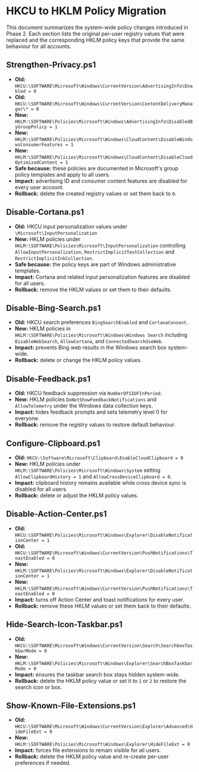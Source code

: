 # HKCU to HKLM Policy Migration

This document summarizes the system-wide policy changes introduced in Phase 2.
Each section lists the original per-user registry values that were replaced and
the corresponding HKLM policy keys that provide the same behaviour for all
accounts.

## Strengthen-Privacy.ps1
- **Old:** `HKCU:\SOFTWARE\Microsoft\Windows\CurrentVersion\AdvertisingInfo\Enabled = 0`
- **Old:** `HKCU:\SOFTWARE\Microsoft\Windows\CurrentVersion\ContentDeliveryManager\* = 0`
- **New:** `HKLM:\SOFTWARE\Policies\Microsoft\Windows\AdvertisingInfo\DisabledByGroupPolicy = 1`
- **New:** `HKLM:\SOFTWARE\Policies\Microsoft\Windows\CloudContent\DisableWindowsConsumerFeatures = 1`
- **New:** `HKLM:\SOFTWARE\Policies\Microsoft\Windows\CloudContent\DisableCloudOptimizedContent = 1`
- **Safe because:** these policies are documented in Microsoft's group policy templates and apply to all users.
- **Impact:** advertising ID and consumer content features are disabled for every user account.
- **Rollback:** delete the created registry values or set them back to `0`.

## Disable-Cortana.ps1
- **Old:** HKCU input personalization values under `\Microsoft\InputPersonalization`
- **New:** HKLM policies under `HKLM:\SOFTWARE\Policies\Microsoft\InputPersonalization` controlling
  `AllowInputPersonalization`, `RestrictImplicitTextCollection` and `RestrictImplicitInkCollection`.
- **Safe because:** the policy keys are part of Windows administrative templates.
- **Impact:** Cortana and related input personalization features are disabled for all users.
- **Rollback:** remove the HKLM values or set them to their defaults.

## Disable-Bing-Search.ps1
- **Old:** HKCU search preferences `BingSearchEnabled` and `CortanaConsent`.
- **New:** HKLM policies in `HKLM:\SOFTWARE\Policies\Microsoft\Windows\Windows Search` including
  `DisableWebSearch`, `AllowCortana`, and `ConnectedSearchUseWeb`.
- **Impact:** prevents Bing web results in the Windows search box system-wide.
- **Rollback:** delete or change the HKLM policy values.

## Disable-Feedback.ps1
- **Old:** HKCU feedback suppression via `NumberOfSIUFInPeriod`.
- **New:** HKLM policies `DoNotShowFeedbackNotifications` and `AllowTelemetry` under the
  Windows data collection keys.
- **Impact:** hides feedback prompts and sets telemetry level 0 for everyone.
- **Rollback:** remove the registry values to restore default behaviour.

## Configure-Clipboard.ps1
- **Old:** `HKCU:\Software\Microsoft\Clipboard\EnableCloudClipboard = 0`
- **New:** HKLM policies under `HKLM:\SOFTWARE\Policies\Microsoft\Windows\System`
  setting `AllowClipboardHistory = 1` and `AllowCrossDeviceClipboard = 0`.
- **Impact:** clipboard history remains available while cross device sync is disabled for all users.
- **Rollback:** delete or adjust the HKLM policy values.

## Disable-Action-Center.ps1
- **Old:** `HKCU:\SOFTWARE\Policies\Microsoft\Windows\Explorer\DisableNotificationCenter = 1`
- **Old:** `HKCU:\SOFTWARE\Microsoft\Windows\CurrentVersion\PushNotifications\ToastEnabled = 0`
- **New:** `HKLM:\SOFTWARE\Policies\Microsoft\Windows\Explorer\DisableNotificationCenter = 1`
- **New:** `HKLM:\SOFTWARE\Microsoft\Windows\CurrentVersion\PushNotifications\ToastEnabled = 0`
- **Impact:** turns off Action Center and toast notifications for every user.
- **Rollback:** remove these HKLM values or set them back to their defaults.

## Hide-Search-Icon-Taskbar.ps1
- **Old:** `HKCU:\SOFTWARE\Microsoft\Windows\CurrentVersion\Search\SearchboxTaskbarMode = 0`
- **New:** `HKLM:\SOFTWARE\Policies\Microsoft\Windows\Explorer\SearchBoxTaskbarMode = 0`
- **Impact:** ensures the taskbar search box stays hidden system-wide.
- **Rollback:** delete the HKLM policy value or set it to `1` or `2` to restore the search icon or box.

## Show-Known-File-Extensions.ps1
- **Old:** `HKCU:\SOFTWARE\Microsoft\Windows\CurrentVersion\Explorer\Advanced\HideFileExt = 0`
- **New:** `HKLM:\SOFTWARE\Policies\Microsoft\Windows\Explorer\HideFileExt = 0`
- **Impact:** forces file extensions to remain visible for all users.
- **Rollback:** delete the HKLM policy value and re-create per-user preferences if needed.

